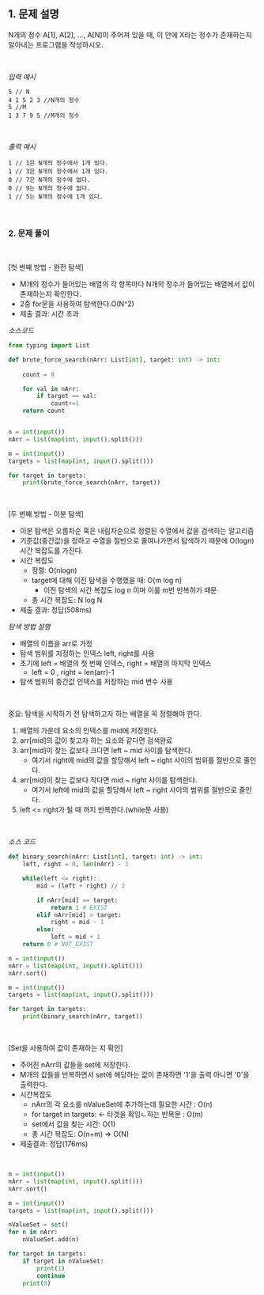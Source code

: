

## 1. 문제 설명

N개의 정수 A[1], A[2], …, A[N]이 주어져 있을 때, 이 안에 X라는 정수가 존재하는지 알아내는 프로그램을 작성하시오.

<br>

_입력 예시_
```text
5 // N
4 1 5 2 3 //N개의 정수
5 //M
1 3 7 9 5 //M개의 정수
```

<br>

_출력 예시_
```text
1 // 1은 N개의 정수에서 1개 있다.
1 // 3은 N개의 정수에서 1개 있다.
0 // 7은 N개의 정수에 없다.
0 // 9는 N개의 정수에 없다.
1 // 5는 N개의 정수에 1개 있다.
```

<br>


### 2. 문제 풀이

<br>

[첫 번째 방법 - 완전 탐색]
- M개의 정수가 들어있는 배열의 각 항목마다 N개의 정수가 들어있는 배열에서 값이 존재하는지 확인한다.
- 2중 for문을 사용하여 탐색한다.O(N^2)
- 제출 결과: 시간 초과

_소스코드_
```python
from typing import List

def brute_force_search(nArr: List[int], target: int) -> int:
    
    count = 0

    for val in nArr:
        if target == val:
            count+=1
    return count


n = int(input())
nArr = list(map(int, input().split()))

m = int(input())
targets = list(map(int, input().split()))

for target in targets:
    print(brute_force_search(nArr, target))
```

<br>

[두 번째 방법 - 이분 탐색]
- 이분 탐색은 오름차순 혹은 내림차순으로 정렬된 수열에서 값을 검색하는 알고리즘
- 기준값(중간값)을 정하고 수열을 절반으로 줄여나가면서 탐색하기 때문에 O(logn) 시간 복잡도를 가진다.
- 시간 복잡도
   - 정렬: O(nlogn)
   - target에 대해 이진 탐색을 수행했을 때: O(m log n)
      - 이진 탐색의 시간 복잡도 log n 이며 이를 m번 반복하기 때문
    - 총 시간 복잡도: N log N
- 제출 결과: 정답(508ms)

_탐색 방법 설명_
- 배열의 이름을 arr로 가정
- 탐색 범위를 지정하는 인덱스 left, right를 사용
- 초기에 left = 배열의 첫 번째 인덱스, right = 배열의 마지막 인덱스
   - left = 0 , right = len(arr)-1
- 탐색 범위의 중간값 인덱스를 저장하는 mid 변수 사용

<br>

중요: 탐색을 시작하기 전 탐색하고자 하는 배열을 꼭 정렬해야 한다.
 
1. 배열의 가운데 요소의 인덱스를 mid에 저장한다.
2. arr[mid]의 값이 찾고자 하는 요소와 같다면 검색완료
3. arr[mid]이 찾는 값보다 크다면 left ~ mid 사이를 탐색한다.
   - 여기서 right에 mid의 값을 할당해서 left ~ right 사이의 범위를 절반으로 줄인다.
4. arr[mid]이 찾는 값보다 작다면 mid ~ right 사이를 탐색한다.
   - 여기서 left에 mid의 값을 할당해서 left ~ right 사이의 범위를 절반으로 줄인다.
5. left <= right가 될 때 까지 반복한다.(while문 사용)

<br>

_소스 코드_
```python
def binary_search(nArr: List[int], target: int) -> int:
    left, right = 0, len(nArr) - 1

    while(left <= right):
        mid = (left + right) // 2

        if nArr[mid] == target:
            return 1 # EXIST
        elif nArr[mid] > target:
            right = mid - 1
        else:
            left = mid + 1
    return 0 # NOT_EXIST

n = int(input())
nArr = list(map(int, input().split()))
nArr.sort()

m = int(input())
targets = list(map(int, input().split()))

for target in targets:
    print(binary_search(nArr, target))
```

<br>

[Set을 사용하여 값이 존재하는 지 확인]
- 주어진 nArr의 값들을 set에 저장한다.
- M개의 값들을 반복하면서 set에 해당하는 값이 존재하면 '1'을 출력 아니면 '0'을 출력한다.
- 시간복잡도
   - nArr의 각 요소를 nValueSet에 추가하는데 필요한 시간 : O(n)
   - for target in targets: <- 타겟을 확잉ㄴ하는 반복문 : O(m)
   - set에서 값을 찾는 시간: O(1)
   - 총 시간 복잡도: O(n+m) => O(N) 
- 제출결과: 정답(176ms)

<br>

```python
n = int(input())
nArr = list(map(int, input().split()))
nArr.sort()

m = int(input())
targets = list(map(int, input().split()))

nValueSet = set()
for n in nArr:
    nValueSet.add(n)

for target in targets:
    if target in nValueSet:
        print(1)
        continue
    print(0)
```
